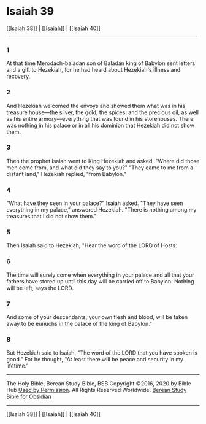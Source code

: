 # Isaiah 39

[[Isaiah 38]] | [[Isaiah]] | [[Isaiah 40]]

---

### 1
At that time Merodach-baladan son of Baladan king of Babylon sent letters and a gift to Hezekiah, for he had heard about Hezekiah's illness and recovery.

### 2
And Hezekiah welcomed the envoys and showed them what was in his treasure house—the silver, the gold, the spices, and the precious oil, as well as his entire armory—everything that was found in his storehouses. There was nothing in his palace or in all his dominion that Hezekiah did not show them.

### 3
Then the prophet Isaiah went to King Hezekiah and asked, "Where did those men come from, and what did they say to you?" "They came to me from a distant land," Hezekiah replied, "from Babylon."

### 4
"What have they seen in your palace?" Isaiah asked. "They have seen everything in my palace," answered Hezekiah. "There is nothing among my treasures that I did not show them."

### 5
Then Isaiah said to Hezekiah, "Hear the word of the LORD of Hosts:

### 6
The time will surely come when everything in your palace and all that your fathers have stored up until this day will be carried off to Babylon. Nothing will be left, says the LORD.

### 7
And some of your descendants, your own flesh and blood, will be taken away to be eunuchs in the palace of the king of Babylon."

### 8
But Hezekiah said to Isaiah, "The word of the LORD that you have spoken is good." For he thought, "At least there will be peace and security in my lifetime."

---

The Holy Bible, Berean Study Bible, BSB
Copyright ©2016, 2020 by Bible Hub
[Used by Permission](https://berean.bible/terms.htm). All Rights Reserved Worldwide.
[Berean Study Bible for Obsidian](https://github.com/gapmiss/berean-study-bible-for-obsidian)

---

[[Isaiah 38]] | [[Isaiah]] | [[Isaiah 40]]

